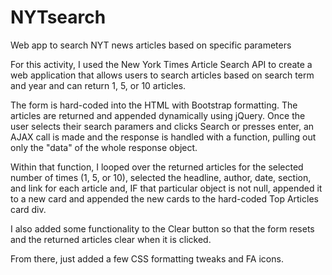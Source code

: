 # NYTsearch
Web app to search NYT news articles based on specific parameters

For this activity, I used the New York Times Article Search API to create a web application that allows users to search articles based on search term and year and can return 1, 5, or 10 articles. 

The form is hard-coded into the HTML with Bootstrap formatting. The articles are returned and appended dynamically using jQuery.
Once the user selects their search paramers and clicks Search or presses enter, an AJAX call is made and the response is handled with a function, pulling out only the "data" of the whole response object. 

Within that function, I looped over the returned articles for the selected number of times (1, 5, or 10), selected the headline, author, date, section, and link for each article and, IF that particular object is not null, appended it to a new card and appended the new cards to the hard-coded Top Articles card div.

I also added some functionality to the Clear button so that the form resets and the returned articles clear when it is clicked. 

From there, just added a few CSS formatting tweaks and FA icons. 
